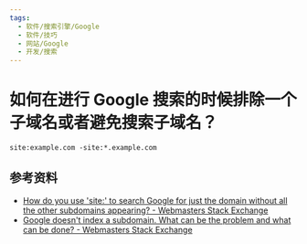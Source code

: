 ```yaml
---
tags:
  - 软件/搜索引擎/Google
  - 软件/技巧
  - 网站/Google
  - 开发/搜索
---
```

# 如何在进行 Google 搜索的时候排除一个子域名或者避免搜索子域名？

```
site:example.com -site:*.example.com
```

## 参考资料

- [How do you use 'site:' to search Google for just the domain without all the other subdomains appearing? - Webmasters Stack Exchange](https://webmasters.stackexchange.com/questions/56946/how-do-you-use-site-to-search-google-for-just-the-domain-without-all-the-othe)
- [Google doesn't index a subdomain. What can be the problem and what can be done? - Webmasters Stack Exchange](https://webmasters.stackexchange.com/questions/10606/google-doesnt-index-a-subdomain-what-can-be-the-problem-and-what-can-be-done)